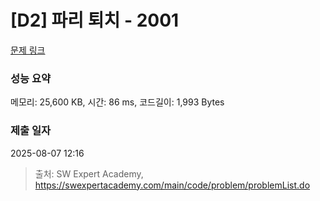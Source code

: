 # [D2] 파리 퇴치 - 2001 

[문제 링크](https://swexpertacademy.com/main/code/problem/problemDetail.do?contestProbId=AV5PzOCKAigDFAUq) 

### 성능 요약

메모리: 25,600 KB, 시간: 86 ms, 코드길이: 1,993 Bytes

### 제출 일자

2025-08-07 12:16



> 출처: SW Expert Academy, https://swexpertacademy.com/main/code/problem/problemList.do